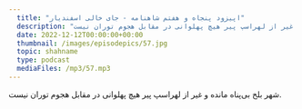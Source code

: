 ```yaml
---
  title: "اپیزود پنجاه و هفتم شاهنامه - جای خالی اسفندیار"
  description: "شهر بلخ بی‌پناه مانده و غیر از لهراسپ پیر هیچ پهلوانی در مقابل هجوم توران نیست"
  date: 2022-12-12T00:00:00+00:00
  thumbnail: /images/episodepics/57.jpg
  topic: shahname
  type: podcast
  mediaFiles: /mp3/57.mp3
---
```

شهر بلخ بی‌پناه مانده و غیر از لهراسپ پیر هیچ پهلوانی در مقابل هجوم توران نیست.